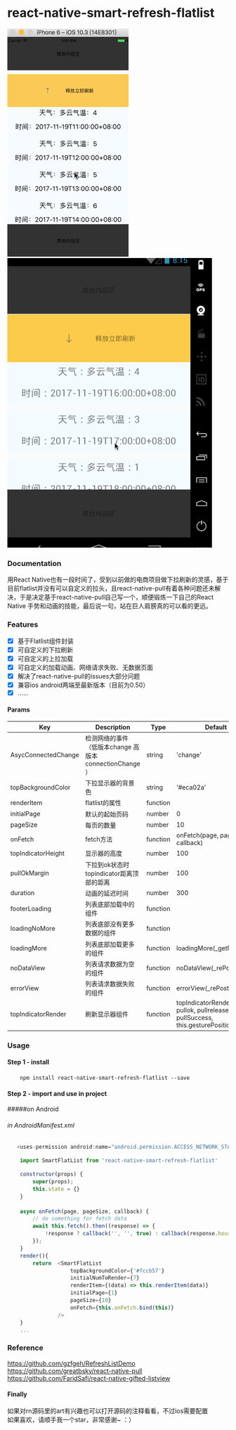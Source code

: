 
# react-native-smart-refresh-flatlist

![image](./src/image/ios.gif)
![image](./src/image/android.gif)
### Documentation
用React Native也有一段时间了，受到以前做的电商项目做下拉刷新的灵感，基于目前flatlist并没有可以自定义的拉头，且react-native-pull有着各种问题还未解决，于是决定基于react-native-pull自己写一个，顺便锻炼一下自己的React Native 手势和动画的技能，最后说一句，站在巨人肩膀真的可以看的更远。
### Features
- [x] 基于Flatlist组件封装
- [x] 可自定义的下拉刷新 
- [x] 可自定义的上拉加载 
- [x] 可自定义的加载动画、网络请求失败、无数据页面 
- [x] 解决了react-native-pull的issues大部分问题
- [x] 兼容ios android两端至最新版本（目前为0.50） 
- [x] ......

#### Params

|Key | Description | Type | Default|
| --- | ----------- | ---- | ------ |
|AsycConnectedChange  |   检测网络的事件（低版本change 高版本 connectionChange ）  |string  | 'change'
|topBackgroundColor         |   下拉显示器的背景色  |string  | '#eca02a'
|renderItem   |  flatlist的属性        |function   |  |
|initialPage          |  默认的起始页码      |number  |0                           |
|pageSize      |   每页的数量       |number  |10                          |
|onFetch      |   fetch方法        | function  |  onFetch(page, pageSize, callback)     |
|topIndicatorHeight       |   显示器的高度      |number   |100                        |
|pullOkMargin       |   下拉到ok状态时topindicator距离顶部的距离     |number   |100       |
|duration         |   动画的延迟时间             |number   |300          |
|footerLoading    |   列表底部加载中的组件   |function  |                     |               
|loadingNoMore       | 列表底部没有更多数据的组件           |function   |                |      
|loadingMore  | 列表底部加载更多的组件 |function   |  loadingMore(_getMore)   |      
|noDataView   | 列表请求数据为空的组件 |function   | noDataView(_rePostFetch)   |      
|errorView  | 列表请求数据失败的组件  |function   |  errorView(_rePostFetch)  |      
|topIndicatorRender| 刷新显示器组件|function|topIndicatorRender(pulling, pullok, pullrelease, pullSuccess, this.gesturePosition)   |   




### Usage

#### Step 1 - install

```
	npm install react-native-smart-refresh-flatlist --save
```


#### Step 2 - import and use in project
#####on Android
###### in AndroidManifest.xml
```javascript
   <uses-permission android:name="android.permission.ACCESS_NETWORK_STATE" />
```

```javascript
    import SmartFlatList from 'react-native-smart-refresh-flatlist'
```
```javascript
    constructor(props) {
        super(props);
        this.state = {}
    }

    async onFetch(page, pageSize, callback) {
        // do something for fetch data
        await this.fetch().then((response) => {
            !response ? callback('', '', true) : callback(response.hourly, response.sum)
        });
    }
    render(){
        return  <SmartFlatList
                    topBackgroundColor={'#fccb57'}
                    initialNumToRender={7}
                    renderItem={(data) => this.renderItem(data)}
                    initialPage={1}
                    pageSize={10}
                    onFetch={this.onFetch.bind(this)}
                />
    }
	...
```
### Reference

https://github.com/gzfgeh/RefreshListDemo </br>
https://github.com/greatbsky/react-native-pull </br>
https://github.com/FaridSafi/react-native-gifted-listview
#### Finally
如果对rn源码里的art有兴趣也可以打开源码的注释看看，不过ios需要配置</br>
如果喜欢，请顺手我一个star，非常感谢~ ：）

